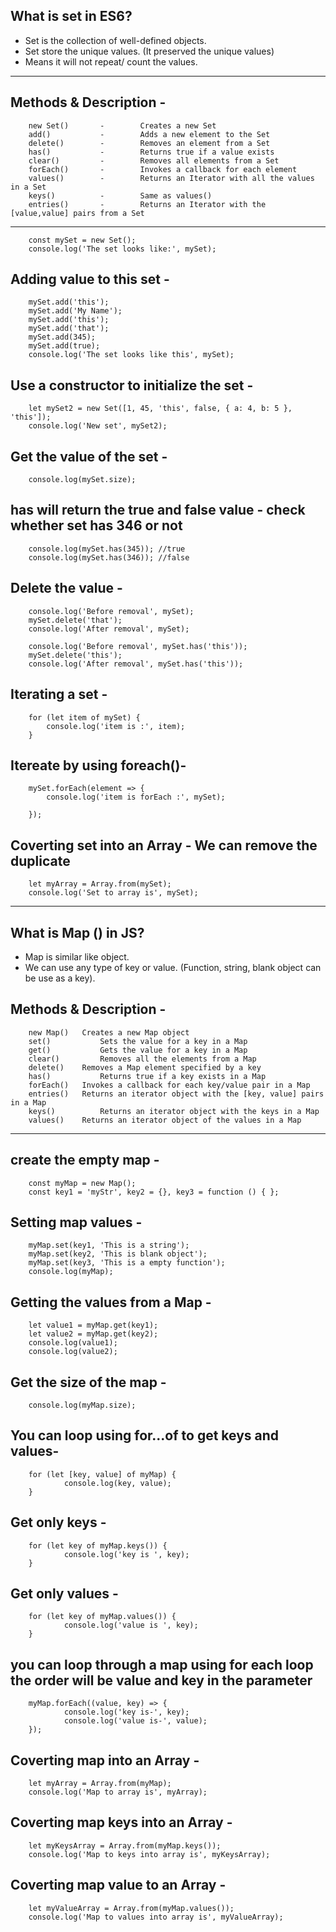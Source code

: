 What is set in ES6?
-----------------------
* Set is the collection of well-defined objects.
* Set store the unique values. (It preserved the unique values)
* Means it will not repeat/ count the values.
--------------------------------------------------------------------   
Methods & Description -
---------------------
        new Set()	    -        Creates a new Set
        add()    	    -        Adds a new element to the Set
        delete()  	    -        Removes an element from a Set
        has()	        -        Returns true if a value exists
        clear()	        -        Removes all elements from a Set
        forEach()	    -        Invokes a callback for each element
        values()	    -        Returns an Iterator with all the values in a Set
        keys()	        -        Same as values()
        entries()	    -        Returns an Iterator with the [value,value] pairs from a Set

-------------------------------------------------------------------------
        const mySet = new Set();
        console.log('The set looks like:', mySet);

Adding value to this set -
-------------------------

        mySet.add('this');
        mySet.add('My Name');
        mySet.add('this');
        mySet.add('that');
        mySet.add(345);
        mySet.add(true);
        console.log('The set looks like this', mySet);

Use a constructor to initialize the set -
------------------------------------------

        let mySet2 = new Set([1, 45, 'this', false, { a: 4, b: 5 }, 'this']);
        console.log('New set', mySet2);

Get the value of the set -
---------------------------

        console.log(mySet.size);

has will return the true and false value - check whether set has 346 or not 
----------------------------------------

        console.log(mySet.has(345)); //true
        console.log(mySet.has(346)); //false

Delete the value -
-------------------

        console.log('Before removal', mySet);
        mySet.delete('that');
        console.log('After removal', mySet);

        console.log('Before removal', mySet.has('this'));
        mySet.delete('this');
        console.log('After removal', mySet.has('this'));

Iterating a set -
--------------------

        for (let item of mySet) {
            console.log('item is :', item);
        }

Itereate by using foreach()-
----------------------------

        mySet.forEach(element => {
            console.log('item is forEach :', mySet);

        });

Coverting set into an Array - We can remove the duplicate 
----------------------------------------------------------

        let myArray = Array.from(mySet);
        console.log('Set to array is', mySet);

-------------------------------------------------------------------------------------------------

What is Map () in JS?
-------------------------
* Map is similar like object.
* We can use any type of key or value. (Function, string, blank object can be use as a key).

Methods & Description -
---------------------

        new Map()	Creates a new Map object
        set()	        Sets the value for a key in a Map
        get()	        Gets the value for a key in a Map
        clear()	        Removes all the elements from a Map
        delete()	Removes a Map element specified by a key
        has()	        Returns true if a key exists in a Map
        forEach()	Invokes a callback for each key/value pair in a Map
        entries()	Returns an iterator object with the [key, value] pairs in a Map
        keys()	        Returns an iterator object with the keys in a Map
        values()	Returns an iterator object of the values in a Map

------------------------------------------------------------------------------------------

create the empty map -
----------------------------
        const myMap = new Map();
        const key1 = 'myStr', key2 = {}, key3 = function () { };

Setting map values -
---------------------
        myMap.set(key1, 'This is a string');
        myMap.set(key2, 'This is blank object');
        myMap.set(key3, 'This is a empty function');
        console.log(myMap);

Getting the values from a Map -
-------------------------------
        let value1 = myMap.get(key1);
        let value2 = myMap.get(key2);
        console.log(value1);
        console.log(value2);

Get the size of the map -
----------------------------
        console.log(myMap.size);

You can loop using for...of to get keys and values-
----------------------------------------------------
        for (let [key, value] of myMap) {
                console.log(key, value);
        }

Get only keys -
----------------
        for (let key of myMap.keys()) {
                console.log('key is ', key);
        }

Get only values -
-------------------
        for (let key of myMap.values()) {
                console.log('value is ', key);
        }

you can loop through a map using for each loop 
the order will be value and key in the parameter 
-----------------------------------------------------

        myMap.forEach((value, key) => {
                console.log('key is-', key);
                console.log('value is-', value);
        });

Coverting map into an Array -
------------------------------

        let myArray = Array.from(myMap);
        console.log('Map to array is', myArray);

Coverting map keys into an Array -
-----------------------------------

        let myKeysArray = Array.from(myMap.keys());
        console.log('Map to keys into array is', myKeysArray);

Coverting map value to an Array -
----------------------------------

        let myValueArray = Array.from(myMap.values());
        console.log('Map to values into array is', myValueArray);
